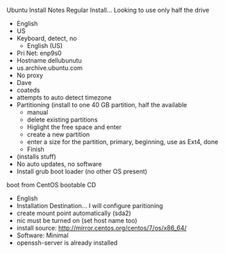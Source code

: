 Ubuntu Install Notes
Regular Install... Looking to use only half the drive

* English
* US
* Keyboard, detect, no
  * English (US)
* Pri Net: enp9s0
* Hostname dellubunutu
* us.archive.ubuntu.com
* No proxy
* Dave
* coateds
* attempts to auto detect timezone
* Partitioning (install to one 40 GB partition, half the available
  * manual
  * delete existing partitions
  * Higlight the free space and enter
  * create a new partition
  * enter a size for the partition, primary, beginning, use as Ext4, done
  * Finish
* (installs stuff)
* No auto updates, no software
* Install grub boot loader (no other OS present)

boot from CentOS bootable CD
* English
* Installation Destination... I will configure paritioning
* create mount point automatically (sda2)
* nic must be turned on (set host name too)
* install source: http://mirror.centos.org/centos/7/os/x86_64/
* Software: Minimal
* openssh-server is already installed
